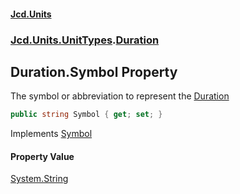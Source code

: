 #### [Jcd.Units](index.md 'index')
### [Jcd.Units.UnitTypes](Jcd.Units.UnitTypes.md 'Jcd.Units.UnitTypes').[Duration](Jcd.Units.UnitTypes.Duration.md 'Jcd.Units.UnitTypes.Duration')

## Duration.Symbol Property

The symbol or abbreviation to represent the [Duration](Jcd.Units.UnitTypes.Duration.md 'Jcd.Units.UnitTypes.Duration')

```csharp
public string Symbol { get; set; }
```

Implements [Symbol](Jcd.Units.IUnitOfMeasure_TUnits_.Symbol.md 'Jcd.Units.IUnitOfMeasure<TUnits>.Symbol')

#### Property Value
[System.String](https://docs.microsoft.com/en-us/dotnet/api/System.String 'System.String')